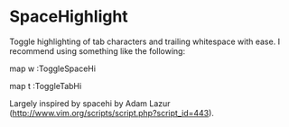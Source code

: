 # SpaceHighlight

Toggle highlighting of tab characters and trailing whitespace with ease. I recommend using something like the following:

map <Leader>w :ToggleSpaceHi<CR>

map <Leader>t :ToggleTabHi<CR>

Largely inspired by spacehi by Adam Lazur (http://www.vim.org/scripts/script.php?script_id=443).

